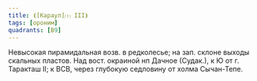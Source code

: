 ```yaml
---
title: ⦗[Караул]⒯ III⦘
tags: [ороним]
quadrants: [В9]
---
```


Невысокая пирамидальная возв. в редколесье; на зап. склоне выходы скальных
пластов. Над вост. окраиной нп Дачное (Судак.), к Ю от г. Таракташ II; к ВСВ,
через глубокую седловину от холма Сычан-Тепе.
